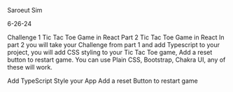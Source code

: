 Saroeut Sim

6-26-24

Challenge 1 Tic Tac Toe Game in React Part 2
Tic Tac Toe Game in React
In part 2 you will take your Challenge from part 1 and add Typescript to your project, you will add CSS styling to your Tic Tac Toe game, Add a reset button to restart game. You can use Plain CSS, Bootstrap, Chakra UI, any of these will work.

Add TypeScript
Style your App
Add a reset Button to restart game
